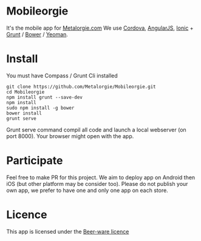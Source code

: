 Mobileorgie
===========

It's the mobile app for [Metalorgie.com](http://www.metalorgie.com)
We use [Cordova](http://cordova.apache.org/), [AngularJS](https://angularjs.org/), [Ionic](http://ionicframework.com/) + [Grunt](http://gruntjs.com/) / [Bower](http://bower.io/) / [Yeoman](http://yeoman.io/).

Install
=======

You must have Compass / Grunt Cli installed

```
git clone https://github.com/Metalorgie/Mobileorgie.git
cd Mobileorgie
npm install grunt --save-dev
npm install
sudo npm install -g bower
bower install
grunt serve
```

Grunt serve command compil all code and launch a local webserver (on port 8000). Your browser might open with the app.

Participate
========

Feel free to make PR for this project. We aim to deploy app on Android then iOS (but other platform may be consider too).
Please do not publish your own app, we prefer to have one and only one app on each store.

Licence
======
This app is licensed under the [Beer-ware licence](http://fr.wikipedia.org/wiki/Beerware)

